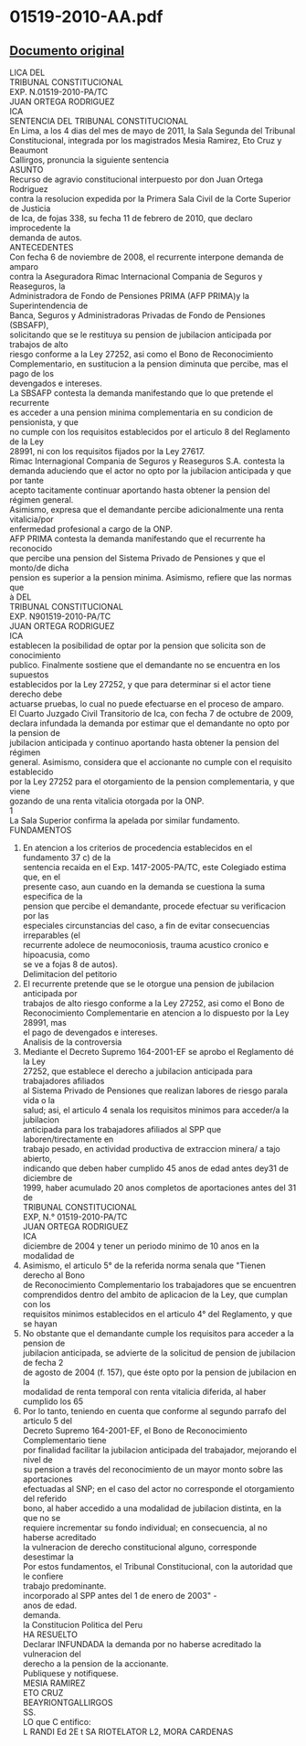 
01519-2010-AA.pdf
=================
  
[Documento original](https://tc.gob.pe/jurisprudencia/2011/01519-2010-AA.pdf)  
---  
LICA DEL  
TRIBUNAL CONSTITUCIONAL  
EXP. N.01519-2010-PA/TC  
JUAN ORTEGA RODRIGUEZ  
ICA  
SENTENCIA DEL TRIBUNAL CONSTITUCIONAL  
En Lima, a los 4 dias del mes de mayo de 2011, la Sala Segunda del Tribunal  
Constitucional, integrada por los magistrados Mesia Ramirez, Eto Cruz y Beaumont  
Callirgos, pronuncia la siguiente sentencia  
ASUNTO  
Recurso de agravio constitucional interpuesto por don Juan Ortega Rodriguez  
contra la resolucion expedida por la Primera Sala Civil de la Corte Superior de Justicia  
de Ica, de fojas 338, su fecha 11 de febrero de 2010, que declaro improcedente la  
demanda de autos.  
ANTECEDENTES  
Con fecha 6 de noviembre de 2008, el recurrente interpone demanda de amparo  
contra la Aseguradora Rimac Internacional Compania de Seguros y Reaseguros, la  
Administradora de Fondo de Pensiones PRIMA (AFP PRIMA)y la Superintendencia de  
Banca, Seguros y Administradoras Privadas de Fondo de Pensiones (SBSAFP),  
solicitando que se le restituya su pension de jubilacion anticipada por trabajos de alto  
riesgo conforme a la Ley 27252, asi como el Bono de Reconocimiento  
Complementario, en sustitucion a la pension diminuta que percibe, mas el pago de los  
devengados e intereses.  
La SBSAFP contesta la demanda manifestando que lo que pretende el recurrente  
es acceder a una pension minima complementaria en su condicion de pensionista, y que  
no cumple con los requisitos establecidos por el articulo 8 del Reglamento de la Ley  
28991, ni con los requisitos fijados por la Ley 27617.  
Rimac Internagional Compania de Seguros y Reaseguros S.A. contesta la  
demanda aduciendo que el actor no opto por la jubilacion anticipada y que por tante  
acepto tacitamente continuar aportando hasta obtener la pension del régimen general.  
Asimismo, expresa que el demandante percibe adicionalmente una renta vitalicia/por  
enfermedad profesional a cargo de la ONP.  
AFP PRIMA contesta la demanda manifestando que el recurrente ha reconocido  
que percibe una pension del Sistema Privado de Pensiones y que el monto/de dicha  
pension es superior a la pension minima. Asimismo, refiere que las normas que  
à DEL  
TRIBUNAL CONSTITUCIONAL  
EXP. N901519-2010-PA/TC  
JUAN ORTEGA RODRIGUEZ  
ICA  
establecen la posibilidad de optar por la pension que solicita son de conocimiento  
publico. Finalmente sostiene que el demandante no se encuentra en los supuestos  
establecidos por la Ley 27252, y que para determinar si el actor tiene derecho debe  
actuarse pruebas, lo cual no puede efectuarse en el proceso de amparo.  
El Cuarto Juzgado Civil Transitorio de Ica, con fecha 7 de octubre de 2009,  
declara infundada la demanda por estimar que el demandante no opto por la pension de  
jubilacion anticipada y continuo aportando hasta obtener la pension del régimen  
general. Asimismo, considera que el accionante no cumple con el requisito establecido  
por la Ley 27252 para el otorgamiento de la pension complementaria, y que viene  
gozando de una renta vitalicia otorgada por la ONP.  
1  
La Sala Superior confirma la apelada por similar fundamento.  
FUNDAMENTOS  
1. En atencion a los criterios de procedencia establecidos en el fundamento 37 c) de la  
sentencia recaida en el Exp. 1417-2005-PA/TC, este Colegiado estima que, en el  
presente caso, aun cuando en la demanda se cuestiona la suma especifica de la  
pension que percibe el demandante, procede efectuar su verificacion por las  
especiales circunstancias del caso, a fin de evitar consecuencias irreparables (el  
recurrente adolece de neumoconiosis, trauma acustico cronico e hipoacusia, como  
se ve a fojas 8 de autos).  
Delimitacion del petitorio  
2. El recurrente pretende que se le otorgue una pension de jubilacion anticipada por  
trabajos de alto riesgo conforme a la Ley 27252, asi como el Bono de  
Reconocimiento Complementarie en atencion a lo dispuesto por la Ley 28991, mas  
el pago de devengados e intereses.  
Analisis de la controversia  
3. Mediante el Decreto Supremo 164-2001-EF se aprobo el Reglamento dé la Ley  
27252, que establece el derecho a jubilacion anticipada para trabajadores afiliados  
al Sistema Privado de Pensiones que realizan labores de riesgo parala vida o la  
salud; asi, el articulo 4 senala los requisitos minimos para acceder/a la jubilacion  
anticipada para los trabajadores afiliados al SPP que laboren/tirectamente en  
trabajo pesado, en actividad productiva de extraccion minera/ a tajo abierto,  
indicando que deben haber cumplido 45 anos de edad antes dey31 de diciembre de  
1999, haber acumulado 20 anos completos de aportaciones antes del 31 de  
TRIBUNAL CONSTITUCIONAL  
EXP, N.° 01519-2010-PA/TC  
JUAN ORTEGA RODRIGUEZ  
ICA  
diciembre de 2004 y tener un periodo minimo de 10 anos en la modalidad de  
4. Asimismo, el articulo 5° de la referida norma senala que "Tienen derecho al Bono  
de Reconocimiento Complementario los trabajadores que se encuentren  
comprendidos dentro del ambito de aplicacion de la Ley, que cumplan con los  
requisitos minimos establecidos en el articulo 4° del Reglamento, y que se hayan  
5. No obstante que el demandante cumple los requisitos para acceder a la pension de  
jubilacion anticipada, se advierte de la solicitud de pension de jubilacion de fecha 2  
de agosto de 2004 (f. 157), que éste opto por la pension de jubilacion en la  
modalidad de renta temporal con renta vitalicia diferida, al haber cumplido los 65  
6. Por lo tanto, teniendo en cuenta que conforme al segundo parrafo del articulo 5 del  
Decreto Supremo 164-2001-EF, el Bono de Reconocimiento Complementario tiene  
por finalidad facilitar la jubilacion anticipada del trabajador, mejorando el nivel de  
su pension a través del reconocimiento de un mayor monto sobre las aportaciones  
efectuadas al SNP; en el caso del actor no corresponde el otorgamiento del referido  
bono, al haber accedido a una modalidad de jubilacion distinta, en la que no se  
requiere incrementar su fondo individual; en consecuencia, al no haberse acreditado  
la vulneracion de derecho constitucional alguno, corresponde desestimar la  
Por estos fundamentos, el Tribunal Constitucional, con la autoridad que le confiere  
trabajo predominante.  
incorporado al SPP antes del 1 de enero de 2003" -  
anos de edad.  
demanda.  
la Constitucion Politica del Peru  
HA RESUELTO  
Declarar INFUNDADA la demanda por no haberse acreditado la vulneracion del  
derecho a la pension de la accionante.  
Publiquese y notifiquese.  
MESIA RAMIREZ  
ETO CRUZ  
BEAYRIONTGALLIRGOS  
SS.  
LO que C entifico:  
L RANDI Ed  2E t SA RIOTELATOR L2, MORA CARDENAS